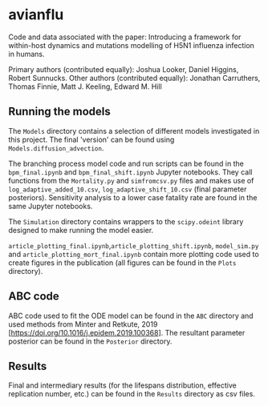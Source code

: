 # avianflu
Code and data associated with the paper: Introducing a framework for within-host dynamics and mutations modelling of H5N1 influenza infection in humans.

Primary authors (contributed equally): Joshua Looker, Daniel Higgins, Robert Sunnucks.
Other authors (contributed equally): Jonathan Carruthers, Thomas Finnie, Matt J. Keeling, Edward M. Hill

## Running the models
The `Models` directory contains a selection of different models investigated in this project. The final 'version' can be found using `Models.diffusion_advection`.

The branching process model code and run scripts can be found in the `bpm_final.ipynb` and `bpm_final_shift.ipynb` Jupyter notebooks. They call functions from the `Mortality.py` and `simfromcsv.py` files and makes use of `log_adaptive_added_10.csv`, `log_adaptive_shift_10.csv` (final parameter posteriors). Sensitivity analysis to a lower case fatality rate are found in the same Jupyter notebooks.

The `Simulation` directory contains wrappers to the `scipy.odeint` library designed to make running the model easier. 

`article_plotting_final.ipynb`,`article_plotting_shift.ipynb`, `model_sim.py` and `article_plotting_mort_final.ipynb` contain more plotting code used to create figures in the publication (all figures can be found in the `Plots` directory).

## ABC code
ABC code used to fit the ODE model can be found in the `ABC` directory and used methods from Minter and Retkute, 2019 [https://doi.org/10.1016/j.epidem.2019.100368]. The resultant parameter posterior can be found in the `Posterior` directory.

## Results
Final and intermediary results (for the lifespans distribution, effective replication number, etc.) can be found in the `Results` directory as csv files.